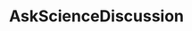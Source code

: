 ---
title: AskScienceDiscussion
crosslinks:
- askscience
- Physics
- todayilearned
- explainlikeimfive
- space
- askphilosophy
- sciencefaqs
- AskScienceFiction
- AWLIAS
- worldnews
- OutOfTheLoop
- mapmaking
- AskPhysics
- AskReddit
- fringescience
- HeKnowsQuantumPhysics
- WritingPrompts
- nocontext
- CrownFlash
- DaystromInstitute
---